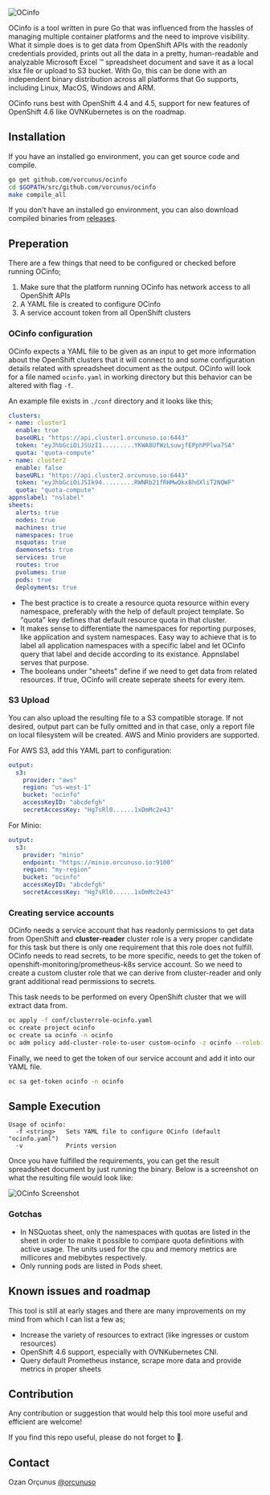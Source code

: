 ![OCinfo](https://github.com/vorcunus/ocinfo/blob/main/png/ocinfo.png?raw=true)

OCinfo is a tool written in pure Go that was influenced from the hassles of managing multiple container platforms and the need to improve visibility. What it simple does is to get data from OpenShift APIs with the readonly credentials provided, prints out all the data in a pretty, human-readable and analyzable Microsoft Excel &trade; spreadsheet document and save it as a local xlsx file or upload to S3 bucket. With Go, this can be done with an independent binary distribution across all platforms that Go supports, including Linux, MacOS, Windows and ARM.

OCinfo runs best with OpenShift 4.4 and 4.5, support for new features of OpenShift 4.6 like OVNKubernetes is on the roadmap. 

## Installation

If you have an installed go environment, you can get source code and compile.

```bash
go get github.com/vorcunus/ocinfo
cd $GOPATH/src/github.com/vorcunus/ocinfo
make compile_all
```

If you don't have an installed go environment, you can also download compiled binaries from [releases](https://github.com/vOrcunus/ocinfo/releases).

## Preperation

There are a few things that need to be configured or checked before running OCinfo;

1. Make sure that the platform running OCinfo has network access to all OpenShift APIs
2. A YAML file is created to configure OCinfo
3. A service account token from all OpenShift clusters

### OCinfo configuration

OCinfo expects a YAML file to be given as an input to get more information about the OpenShift clusters that it will connect to and some configuration details related with spreadsheet document as the output. OCinfo will look for a file named `ocinfo.yaml` in working directory but this behavior can be altered with flag `-f`.

An example file exists in `./conf` directory and it looks like this;

```yaml
clusters:
- name: cluster1
  enable: true
  baseURL: "https://api.cluster1.orcunuso.io:6443"
  token: "eyJhbGciOiJSUzI1.........YKWA8UfWzLsuwjfEPphPPlwa7SA"
  quota: "quota-compute"
- name: cluster2
  enable: false
  baseURL: "https://api.cluster2.orcunuso.io:6443"
  token: "eyJhbGciOiJSIk94.........RWNRb21fRHMwQkxBhdXliT2NQWF"
  quota: "quota-compute"
appnslabel: "nslabel"
sheets:
  alerts: true
  nodes: true
  machines: true
  namespaces: true
  nsquotas: true
  daemonsets: true
  services: true
  routes: true
  pvolumes: true
  pods: true
  deployments: true
```

* The best practice is to create a resource quota resource within every namespace, preferably with the help of default project template. So "quota" key defines that default resource quota in that cluster.
* It makes sense to differentiate the namespaces for reporting purposes, like application and system namespaces. Easy way to achieve that is to label all application namespaces with a specific label and let OCinfo query that label and decide according to its existance. Appnslabel serves that purpose.
* The booleans under "sheets" define if we need to get data from related resources. If true, OCinfo will create seperate sheets for every item.

### S3 Upload

You can also upload the resulting file to a S3 compatible storage. If not desired, output part can be fully omitted and in that case, only a report file on local filesystem will be created. AWS and Minio providers are supported.

For AWS S3, add this YAML part to configuration:

```yaml
output:
  s3:
    provider: "aws"
    region: "us-west-1"
    bucket: "ocinfo"
    accessKeyID: "abcdefgh"
    secretAccessKey: "Hg7sRl0......1xDmMc2e43"
```

For Minio:

```yaml
output:
  s3:
    provider: "minio"
    endpoint: "https://minio.orcunuso.io:9100"
    region: "my-region"
    bucket: "ocinfo"
    accessKeyID: "abcdefgh"
    secretAccessKey: "Hg7sRl0......1xDmMc2e43"
```

### Creating service accounts

OCinfo needs a service account that has readonly permissions to get data from OpenShift and **cluster-reader** cluster role is a very proper candidate for this task but there is only one requirement that this role does not fulfill. OCinfo needs to read secrets, to be more specific, needs to get the token of openshift-monitoring/prometheus-k8s service account. So we need to create a custom cluster role that we can derive from cluster-reader and only grant additional read permissions to secrets.

This task needs to be performed on every OpenShift cluster that we will extract data from. 

```bash
oc apply -f conf/clusterrole-ocinfo.yaml
oc create project ocinfo
oc create sa ocinfo -n ocinfo
oc adm policy add-cluster-role-to-user custom-ocinfo -z ocinfo --rolebinding-name=custom-ocinfo -n ocinfo
```

Finally, we need to get the token of our service account and add it into our YAML file.

```bash
oc sa get-token ocinfo -n ocinfo
```

## Sample Execution

```
Usage of ocinfo:
  -f <string>   Sets YAML file to configure OCinfo (default "ocinfo.yaml")
  -v            Prints version
```

Once you have fulfilled the requirements, you can get the result spreadsheet document by just running the binary. Below is a screenshot on what the resulting file would look like:

![OCinfo Screenshot](https://github.com/vorcunus/ocinfo/blob/main/png/ocinfo-sshot1.png?raw=true)

### Gotchas

* In NSQuotas sheet, only the namespaces with quotas are listed in the sheet in order to make it possible to compare quota definitions with active usage. The units used for the cpu and memory metrics are millicores and mebibytes respectively.
* Only running pods are listed in Pods sheet.

## Known issues and roadmap

This tool is still at early stages and there are many improvements on my mind from which I can list a few as;

* Increase the variety of resources to extract (like ingresses or custom resources)
* OpenShift 4.6 support, especially with OVNKubernetes CNI.
* Query default Prometheus instance, scrape more data and provide metrics in proper sheets

## Contribution

Any contribution or suggestion that would help this tool more useful and efficient are welcome!

If you find this repo useful, please do not forget to 🌟.

## Contact

Ozan Orçunus [@orcunuso](https://twitter.com/orcunuso)